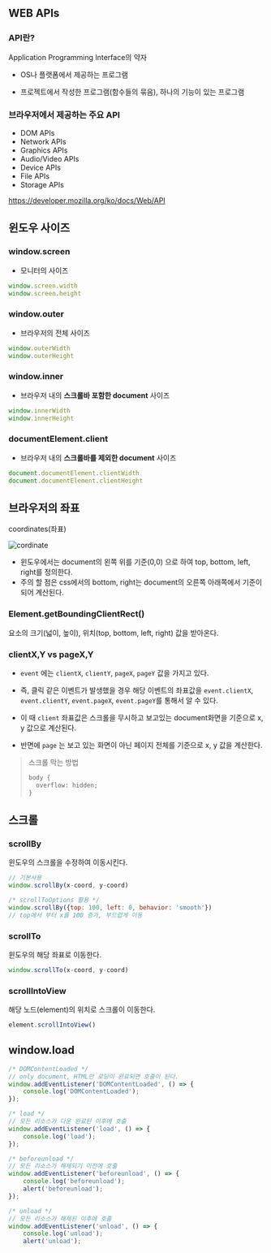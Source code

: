 ## WEB APIs

### API란?

Application Programming Interface의 약자

- OS나 플랫폼에서 제공하는 프로그램

- 프로젝트에서 작성한 프로그램(함수들의 묶음), 하나의 기능이 있는 프로그램



### 브라우저에서 제공하는 주요 API

- DOM APIs
- Network APIs
- Graphics APIs
- Audio/Video APIs
- Device APIs
- File APIs
- Storage APIs

https://developer.mozilla.org/ko/docs/Web/API



## 윈도우 사이즈

### window.screen

- 모니터의 사이즈

```javascript
window.screen.width
window.screen.height
```



### window.outer

- 브라우저의 전체 사이즈

```javascript
window.outerWidth
window.outerHeight
```



### window.inner

- 브라우저 내의 **스크롤바 포함한 document** 사이즈

```javascript
window.innerWidth
window.innerHeight
```



### documentElement.client

- 브라우저 내의 **스크롤바를 제외한 document** 사이즈

```javascript
document.documentElement.clientWidth
document.documentElement.clientHeight
```



## 브라우저의 좌표

coordinates(좌표)



![cordinate](/Users/uno/Desktop/cordinate.png)

- 윈도우에서는  document의 왼쪽 위를 기준(0,0) 으로 하여 top, bottom, left, right를 정의한다.
- 주의 할 점은 css에서의 bottom, right는 document의 오른쪽 아래쪽에서 기준이 되어 계산된다.



### Element.getBoundingClientRect()

요소의 크기(넓이, 높이), 위치(top, bottom, left, right) 값을 받아온다.



### clientX,Y vs pageX,Y

- `event` 에는 `clientX`, `clientY`,  `pageX`, `pageY` 값을 가지고 있다.
- 즉, 클릭 같은 이벤트가 발생했을 경우 해당 이벤트의 좌표값을 `event.clientX`, `event.clientY`,  `event.pageX`, `event.pageY`를 통해서 알 수 있다. 

- 이 때 `client` 좌표값은 스크롤을 무시하고 보고있는 document화면을 기준으로  x, y 값으로 계산된다.

- 반면에 `page` 는 보고 있는 화면이 아닌 페이지 전체를 기준으로 x, y 값을 계산한다.



> 스크롤 막는 방법
>
> ```html
> body {
> 	overflow: hidden;
> }
> ```



## 스크롤

### scrollBy

윈도우의 스크롤을 수정하여 이동시킨다.

```javascript
// 기본사용
window.scrollBy(x-coord, y-coord)

/* scrollToOptions 활용 */
window.scrollBy({top: 100, left: 0, behavior: 'smooth'})
// top에서 부터 x를 100 증가, 부드럽게 이동
```



### scrollTo

윈도우의 해당 좌표로 이동한다.

```javascript
window.scrollTo(x-coord, y-coord)
```



### scrollIntoView

해당 노드(element)의 위치로 스크롤이 이동한다.

```javascript
element.scrollIntoView()
```



## window.load



```javascript
/* DOMContentLoaded */
// only document, HTML만 로딩이 완료되면 호출이 된다.
window.addEventListener('DOMContentLoaded', () => {
    console.log('DOMContentLoaded');
});

/* load */
// 모든 리소스가 다운 완료된 이후에 호출
window.addEventListener('load', () => {
    console.log('load');
});

/* beforeunload */
// 모든 리소스가 해제되기 이전에 호출
window.addEventListener('beforeunload', () => {
    console.log('beforeunload');
    alert('beforeunload');
});

/* unload */
// 모든 리소스가 해제된 이후에 호출
window.addEventListener('unload', () => {
    console.log('unload');
    alert('unload');
```





